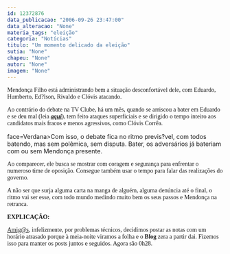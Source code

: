 ```yaml
---
id: 12372876
data_publicacao: "2006-09-26 23:47:00"
data_alteracao: "None"
materia_tags: "eleição"
categoria: "Notícias"
titulo: "Um momento delicado da eleição"
sutia: "None"
chapeu: "None"
autor: "None"
imagem: "None"
---
```

<p><P><FONT face=Verdana>Mendonça Filho está administrando bem a situação desconfortável dele, com Eduardo, Humberto, Ed?lson, Rivaldo e Clóvis atacando.</FONT></P></p>
<p><P><FONT face=Verdana>Ao contrário do debate na TV Clube, há um mês, quando se arriscou a bater em Eduardo e se deu mal (leia <STRONG><EM><A href=\"https://jc3.uol.com.br/blogs/jc/2006/08/28/index.php#1074\" target=_blank>aqui</A></EM></STRONG>), tem feito ataques superficiais e se dirigido o tempo inteiro aos candidatos mais fracos e menos agressivos, como Clóvis Corrêa.</FONT></P></p>
<p><P><FONT</p>
<p> face=Verdana>Com isso, o debate fica no ritmo previs?vel, com todos batendo, mas sem polêmica, sem disputa. Bater, os adversários já bateriam com ou sem Mendonça presente.</FONT></P></p>
<p><P><FONT face=Verdana>Ao comparecer, ele busca se mostrar com coragem e segurança para enfrentar o numeroso time de oposição. Consegue também usar o tempo para falar das realizações do governo.</FONT></P></p>
<p><P><FONT face=Verdana>A não ser que surja alguma carta na manga de alguém, alguma denúncia até o final, o ritmo vai ser esse, com todo mundo medindo muito bem os seus passos e Mendonça na retranca.</FONT></P></p>
<p><P><FONT face=Verdana><STRONG>EXPLICAÇÃO:</STRONG></FONT></P></p>
<p><P><A href=\"mailto:Amig@s\"><FONT face=Verdana>Amig@s</FONT></A><FONT face=Verdana>, infelizmente, por problemas técnicos, decidimos postar as notas com um horário atrasado porque à meia-noite viramos a folha e o <STRONG>Blog</STRONG> zera a partir dai. Fizemos isso para manter os posts juntos e seguidos. Agora são 0h28.</FONT></P> </p>
